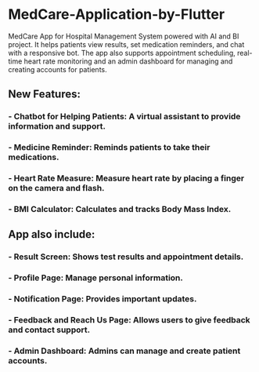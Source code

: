 # MedCare-Application-by-Flutter
MedCare App for Hospital Management System powered with AI and BI project. It helps patients view results, set medication reminders, and chat with a responsive bot. The app also supports appointment scheduling, real-time heart rate monitoring and an admin dashboard for managing and creating accounts for patients.

## New Features:
### - Chatbot for Helping Patients: A virtual assistant to provide information and support.
### - Medicine Reminder: Reminds patients to take their medications.
### - Heart Rate Measure: Measure heart rate by placing a finger on the camera and flash.
### - BMI Calculator: Calculates and tracks Body Mass Index.

## App also include:
### - Result Screen: Shows test results and appointment details.
### - Profile Page: Manage personal information.
### - Notification Page: Provides important updates.
### - Feedback and Reach Us Page: Allows users to give feedback and contact support.
### - Admin Dashboard: Admins can manage and create patient accounts.
